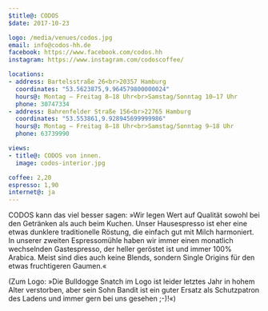 ```yaml
---
$title@: CODOS
$date: 2017-10-23

logo: /media/venues/codos.jpg
email: info@codos-hh.de
facebook: https://www.facebook.com/codos.hh
instagram: https://www.instagram.com/codoscoffee/

locations:
- address: Bartelsstraße 26<br>20357 Hamburg
  coordinates: "53.5623875,9.964579800000024"
  hours@: Montag – Freitag 8–18 Uhr<br>Samstag/Sonntag 10–17 Uhr
  phone: 30747334
- address: Bahrenfelder Straße 156<br>22765 Hamburg
  coordinates: "53.553861,9.928945699999986"
  hours@: Montag – Freitag 8–18 Uhr<br>Samstag/Sonntag 9–18 Uhr
  phone: 63739990

views:
- title@: CODOS von innen.
  image: codos-interior.jpg

coffee: 2,20
espresso: 1,90
internet@: ja
---
```


CODOS kann das viel besser sagen: »Wir legen Wert auf Qualität sowohl bei den Getränken als auch beim Kuchen. Unser Hausespresso ist eher eine etwas dunklere traditionelle Röstung, die einfach gut mit Milch harmoniert. In unserer zweiten Espressomühle haben wir immer einen monatlich wechselnden Gastespresso, der heller geröstet ist und immer 100% Arabica. Meist sind dies auch keine Blends, sondern Single Origins für den etwas fruchtigeren Gaumen.«

(Zum Logo: »Die Bulldogge Snatch im Logo ist leider letztes Jahr in hohem Alter verstorben, aber sein Sohn Bandit ist ein guter Ersatz als Schutzpatron des Ladens und immer gern bei uns gesehen ;-)!«)